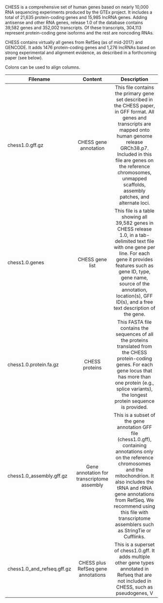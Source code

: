CHESS is a comprehensive set of human genes based on nearly 10,000 RNA sequencing experiments produced by the GTEx project. It includes a total of 21,635 protein-coding genes and 15,985 lncRNA genes. Adding antisense and other RNA genes, release 1.0 of the database contains 39,582 genes and 352,002 transcripts. Of these transcripts, 304,113 represent protein-coding gene isoforms and the rest are noncoding RNAs.

CHESS contains virtually all genes from RefSeq (as of mid-2017) and GENCODE. It adds 1476 protein-coding genes and 1,276 lncRNAs based on strong experimental and alignment evidence, as described in a forthcoming paper (see below).

Colons can be used to align columns.

| Filename  | Content | Description |
| ------------- |:-------------:|:-------------:|
| chess1.0.gff.gz | CHESS gene annotation | This file contains the primary gene set described in the CHESS paper, in GFF format. All genes and transcripts are mapped onto human genome release GRCh38.p7. Included in this file are genes on the reference chromosomes, unmapped scaffolds, assembly patches, and alternate loci. 
| chess1.0.genes | CHESS gene list | This file is a table showing all 39,582 genes in CHESS release 1.0, in a tab-delimited text file with one gene per line. For each gene it provides features such as gene ID, type, gene name, source of the annotation, location(s), GFF ID(s), and a free text description of the gene. |
| chess1.0.protein.fa.gz | CHESS proteins | This FASTA file contains the sequences of all the proteins translated from the CHESS protein-coding genes. For each gene locus that has more than one protein (e.g., splice variants), the longest protein sequence is provided. |
| chess1.0_assembly.gff.gz | Gene annotation for transcriptome assembly | This is a subset of the gene annotation GFF file (chess1.0.gff), containing annotations only on the reference chromosomes and the mitochondrion. It also includes the tRNA and rRNA gene annotations from RefSeq. We recommend using this file with transcriptome assemblers such as StringTie or Cufflinks. |
| chess1.0_and_refseq.gff.gz | CHESS plus RefSeq gene annotations | This is a superset of chess1.0.gff. It adds multiple other gene types annotated in Refseq that are not included in CHESS, such as pseudogenes, V|J|D segements, snoRNAs, snRNAs, telomerase RNAs, guide RNAs, etc. Note that many of these elements (e.g., pseudogenes) are not actually genes, but they are included here for users who want everything in RefSeq plus the additional genes in CHESS. |
